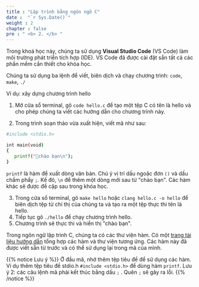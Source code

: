 ```yaml
---
title : "Lập trình bằng ngôn ngữ C"
date :  "`r Sys.Date()`" 
weight : 2 
chapter : false
pre : " <b> 2. </b> "
---
```

Trong khoá học này, chúng ta sử dụng **Visual Studio Code** (VS Code) làm môi trường phát triển tích hợp (IDE). VS Code đã được cài đặt sẵn tất cả các phần mềm cần thiết cho khóa học.


Chúng ta sử dụng ba lệnh để viết, biên dịch và chạy chương trình: `code`, `make`, `./` 

Ví dụ: xây dựng chương trình hello
1. Mở cửa sổ terminal, gõ ```code hello.c``` để tạo một tệp C có tên là hello và cho phép chúng ta viết các hướng dẫn cho chương trình này.

2. Trong trình soạn thảo vừa xuất hiện, viết mã như sau:
 ```bash
#include <stdio.h>

int main(void)
{
    printf("chào bạn\n");
}
```
`printf` là hàm để xuất dòng văn bản. Chú ý vị trí dấu ngoặc đơn `()` và dấu chấm phẩy `;`. Kế đó, `\n` để thêm một dòng mới sau từ "chào bạn". Các hàm khác sẽ được đề cập sau trong khóa học.

3. Trong cửa sổ terminal, gõ ```make hello``` hoặc ```clang hello.c -o hello``` để biên dịch tệp từ chỉ thị của chúng ta và tạo ra một tệp thực thi tên là hello.
4. Tiếp tục gõ ```./hello``` để chạy chương trình hello.
5. Chương trình sẽ thực thi và hiển thị "chào bạn".

Trong ngôn ngữ lập trình C, chúng ta có các thư viện hàm. Có một [trang tài liệu hướng dẫn](https://manual.cs50.io/) tổng hợp các hàm và thư viện tương ứng. Các hàm này đã được viết sẵn từ trước và có thể sử dụng lại trong mã của mình.

{{% notice Lưu ý %}}
Ở đầu mã, nhớ thêm tệp tiêu đề để sử dụng các hàm. Ví dụ thêm tệp tiêu đề stdio.h `#include <stdio.h>` để dùng hàm `printf`. Lưu ý 2: các câu lệnh mã phải kết thúc bằng dấu `;` . Quên `;` sẽ gây ra lỗi.
{{% /notice %}}

